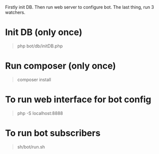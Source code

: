 Firstly init DB. Then run web server to configure bot. The last thing, run 3 watchers.

# Init DB (only once)
> php bot/db/initDB.php

# Run composer (only once)
> composer install

# To run web interface for bot config
> php -S localhost:8888

# To run bot subscribers

> sh/bot/run.sh
